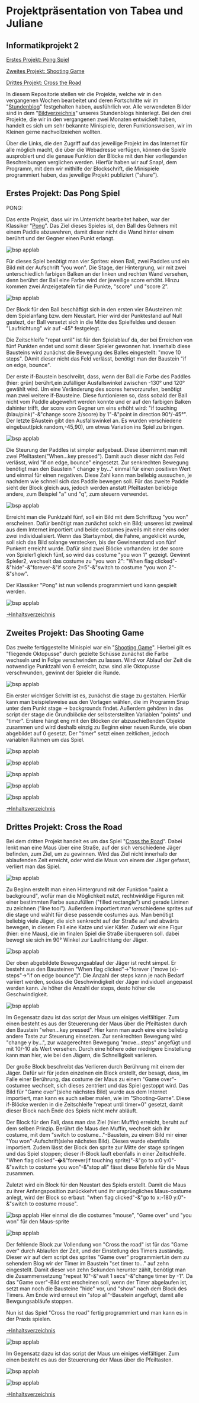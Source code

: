 # <a name="Inhaltsverzeichnis"></a> Projektpräsentation von Tabea und Juliane

## Informatikprojekt 2

[Erstes Projekt: Pong Spiel](#1)

[Zweites Projekt: Shooting Game](#2)

[Drittes Projekt: Cross the Road](#3)

In diesem Repositorie stellen wir die Projekte, welche wir in den vergangenen Wochen bearbeitet und deren Fortschritte wir im "<a href="https://github.com/Tabea000/2.Informatikprojekt-Stundenblog-">Stundenblog</a>" festgehalten haben, ausführlich vor. Alle verwendeten Bilder sind in dem "<a href="https://github.com/Tabea000/2.Informatikprojekt-Stundenblog-/tree/master/Bildverzeichnis">Bildverzeichnis</a>" unseres Stundenblogs hinterlegt. Bei den drei Projekte, die wir in den vergangenen zwei Monaten entwickelt haben, handelt es sich um sehr bekannte Minispiele, deren Funktionsweisen, wir im Kleinen gerne nachvollzeiehen wollten.

Über die Links, die den Zugriff auf das jeweilige Projekt im das Internet für alle möglich macht, die über die Webadresse verfügen, können die Spiele ausprobiert und die genaue Funktion der Blöcke mit den hier vorliegenden Beschreibungen verglichen werden. Hierfür haben wir auf Snap!, dem Programm, mit dem wir mithilfe der Blockschrift, die Minispiele programmiert haben, das jeweilige Projekt publiziert ("share").


## <a name="1"></a>Erstes Projekt: Das Pong Spiel


PONG:

Das erste Projekt, dass wir im Unterricht bearbeitet haben, war der 
Klassiker
"<a 
href="https://snap.berkeley.edu/snapsource/snap.html#present:Username=Juliane000&ProjectName=Pong%20endg%C3%BCltige%20Version%2015.12">Pong</a>". 
Das Ziel dieses Spieles ist, den Ball des Gehners mit einem Paddle 
abzuwehren, damit dieser nicht die Wand hinter einem berührt und der 
Gegner einen Punkt erlangt.

![bsp 
applab](https://raw.githubusercontent.com/Tabea000/2.Informatikprojekt-Stundenblog-/master/Bildverzeichnis/P%202_%20stage%20mit%20sprites.png?raw=true 
"stage mit sprites")

Für dieses Spiel benötigt man vier Sprites: einen Ball, zwei Paddles und 
ein Bild mit der Aufschrift "you won". Die Stage, der Hintergrung, wir 
mit zwei unterschiedlich farbigen Balken an der linken und rechten Wand 
versehen, denn berührt der Ball eine Farbe wird der jeweilige score 
erhöht. Hinzu kommen zwei Anzeigetafeln für die Punkte, "score" und 
"score 2".

![bsp 
applab](https://raw.githubusercontent.com/Tabea000/2.Informatikprojekt-Stundenblog-/master/Bildverzeichnis/P%203_Block%20des%20Balls.png?raw=true 
"Block des Balls")

Der Block für den Ball beschäftigt sich in den ersten vier BAusteinen 
mit dem Spielanfang bzw. dem Neustart. Hier wird der Punktestand auf 
Null gestezt, der Ball versetzt sich in die Mitte des Spielfeldes und 
dessen "Laufrichtung" wir auf -45° festgelegt.

Die Zeitschleife "repat until" ist für den Spielablauf da, der bei 
Erreichen von fünf Punkten endet und somit dieser Spieler gewonnen hat. 
Innerhalb diese Bausteins wird zunächst die Bewegung des Balles 
eingestellt: "move 10 steps". DAmit dieser nicht das Feld verlässt, 
benötigt man der Baustein "if on edge, bounce".

Der erste if-Baustein beschreibt, dass, wenn der Ball die Farbe des 
Paddles (hier: grün) berührt,ein zufälliger Ausfallswinkel zwischen 
-130° und 120° gewählt wird. Um eine Veränderung des scores 
hervorzurufen, benötigt man zwei weitere if-Bausteine. Diese 
funtionieren so, dass sobald der Ball nicht vom Paddle abgewehrt werden 
konnte und er auf den farbigen Balken dahinter trifft, der score vom 
Gegner um eins erhöht wird: "if touching (blau/pink)"-&"change score 
2/score) by 1"-&"point in direction 90°/-45°". Der letzte BAustein gibt 
den Ausfallswinkel an. Es wurden verschiedene eingebaut(pick 
random,-45,90), um etwas Variation ins Spiel zu bringen.

![bsp 
applab](https://raw.githubusercontent.com/Tabea000/2.Informatikprojekt-Stundenblog-/master/Bildverzeichnis/P%204_Steuerung%20paddle1.png?raw=true 
"Steuerung paddle 1")

Die Steurung der Paddles ist simpler aufgebaut. Diese übernimmt man mit 
zwei Pfeiltasten("When...key pressed"). Damit auch dieser nicht das Feld 
verlässt, wird "if on edge, bounce" eingesetzt. Zur senkrechten Bewegung 
benötigt man den Baustein " change y by..." einmal für einen positiven 
Wert und einmal für einen negativen. Diese Zahl kann man beliebig 
aussuchen, je nachdem wie schnell sich das Paddle bewegen soll. Für das 
zweite Paddle sieht der Block gleich aus, jedoch werden anstatt 
Pfeiltasten beliebige andere, zum Beispiel "a" und "q", zum steuern 
verwendet.

![bsp 
applab](https://raw.githubusercontent.com/Tabea000/2.Informatikprojekt-Stundenblog-/master/Bildverzeichnis/P%206_Bl%C3%B6cke%20%E2%80%9EYou%20won%201%262%E2%80%9C.png?raw=true
"Blöcke-You won! 1/2")

Erreicht man die Punktzahl fünf, soll ein Bild mit dem Schriftzug "you 
won" erscheinen. Dafür benötigt man zunächst solch ein Bild; unseres ist 
zweimal aus dem Internet importiert und beide costumes jeweils mit einer 
eins oder zwei individualisiert. Wenn das Startsymbol, die Fahne, 
angeklickt wurde, soll sich das Bild solange verstecken, bis der 
Gewinnerstand von fünf Punkent erreicht wurde. Dafür sind zwei Blöcke 
vorhanden: ist der score von Spieler1 gleich fünf, so wird das costume 
"you won 1" gezeigt. Gewinnt Spieler2, wechselt das costume zu "you won 
2": "When flag clicked"-&"hide"-&"forever-&"if score 2=5"-&"switch to 
costume "you won 2"-&"show".

Der Klassiker "Pong" ist nun vollends programmiert und kann gespielt 
werden.

![bsp 
applab](https://raw.githubusercontent.com/Tabea000/2.Informatikprojekt-Stundenblog-/master/Bildverzeichnis/P%207_Costumes%20%E2%80%9EYou%20won%201%262%E2%80%9C.png?raw=true 
"costumes-You won! 1/2")

[→Inhaltsverzeichnis](#Inhaltsverzeichnis)



## <a name="2"></a>Zweites Projekt: Das Shooting Game

Das zweite fertiggestellte Minispiel war ein "<a href="https://snap.berkeley.edu/snapsource/snap.html#present:Username=Juliane000&ProjectName=Shooting%20Game%20Versuch%20Won">Shooting Game</a>". Hierbei gilt es "fliegende Oktopusse" durch gezielte Schüsse zunächst die Farbe wechseln und in Folge verschwinden zu lassen. Wird vor Ablauf der Zeit die notwendige Punktzahl von 6 erreicht, bzw. sind alle Oktopusse verschwunden, gewinnt der Spieler die Runde.


![bsp applab](https://raw.githubusercontent.com/Tabea000/2.Informatikprojekt-Stundenblog-/master/Bildverzeichnis/SG%202%20stage-timer%26points.png?raw=true "stage: points&timer")

Ein erster wichtiger Schritt ist es, zunächst die stage zu gestalten. Hierfür kann man beispielsweise aus den Vorlagen wählen, die im Programm Snap unter dem Punkt stage -> backgrounds findet. Außerdem gehören in das script der stage die Grundblöcke der selbsterstellten Variablen "points" und "timer". Erstere hängt eng mit den Blöcken der abzuschießenden Objekte zusammen und wird deshalb einzig zu Beginn einer neuen Runde, wie oben abgebildet auf 0 gesetzt. Der "timer" setzt einen zeitlichen, jedoch variablen Rahmen um das Spiel. 

![bsp applab](https://raw.githubusercontent.com/Tabea000/2.Informatikprojekt-Stundenblog-/master/Bildverzeichnis/SG%203%20sprites%20auf%20der%20stage.png?raw=true "stage mit sprites")

![bsp applab](https://raw.githubusercontent.com/Tabea000/2.Informatikprojekt-Stundenblog-/master/Bildverzeichnis/SG%204%20Bl%C3%B6cke%20der%20Oktopusse.png?raw=true "Blöcke der Oktopusse")

![bsp applab](https://raw.githubusercontent.com/Tabea000/2.Informatikprojekt-Stundenblog-/master/Bildverzeichnis/SG%205%20costumes%20der%20Oktopusse.png?raw=true "costumes der Oktopusse")

![bsp applab](https://raw.githubusercontent.com/Tabea000/2.Informatikprojekt-Stundenblog-/master/Bildverzeichnis/SG%206%20Linse.png?raw=true "Linse")

![bsp applab](https://raw.githubusercontent.com/Tabea000/2.Informatikprojekt-Stundenblog-/master/Bildverzeichnis/SG%207%20Game%20Over%20und%20Won.png?raw=true "Game over! und Won!")





[→Inhaltsverzeichnis](#Inhaltsverzeichnis)

## <a name="3"></a>Drittes Projekt: Cross the Road

Bei dem dritten Projekt handelt es um das Spiel "<a href="https://snap.berkeley.edu/snapsource/snap.html#present:Username=juliane000&ProjectName=Crossy%20road%2015.12-">Cross the Road</a>". Dabei lenkt man eine Maus über eine Straße, auf der sich verschiedene Jäger befinden, zum Ziel, um zu gewinnen. Wird das Ziel nicht innerhalb der ablaufenden Zeit erreicht, oder wird die Maus von einem der Jäger gefasst, verliert man das Spiel. 

![bsp applab](https://raw.githubusercontent.com/Tabea000/2.Informatikprojekt-Stundenblog-/master/Bildverzeichnis/CtR%202_%20stage%20mit%20sprites.png?raw=true "stage mit sprites")

Zu Beginn erstellt man einen Hintergrund mit der Funktion "paint a background", wofür man die Möglichkeit nutzt, rechtwinklige Figuren mit einer bestimmten Farbe auszufüllen ("filled rectangle") und gerade Lininen zu zeichnen ("line tool"). Außerdem importiert man verschiedene sprites auf die stage und wählt für diese passende costumes aus. Man benötigt beliebig viele Jäger, die sich senkrecht auf der Straße auf und abwärts bewegen, in diesem Fall eine Katze und vier Käfer. Zudem wir eine Figur (hier: eine Maus), die im finalen Spiel die Straße überqueren soll. dabei bewegt sie sich im 90° Winkel zur Laufrichtung der Jäger.

![bsp applab](https://raw.githubusercontent.com/Tabea000/2.Informatikprojekt-Stundenblog-/master/Bildverzeichnis/CtR%203_Bewegungsablauf.png?raw=true "Bewegungsablauf Jäger")

Der oben abgebildete Bewegungsablauf der Jäger ist recht simpel. Er besteht aus den Bausteinen "When flag clicked"->"forever ("move (x)-steps"->"if on edge bounce")". Die Anzahl der steps kann je nach Bedarf variiert werden, sodass die Geschwindigkeit der Jäger individuell angepasst werden kann. Je höher die Anzahl der steps, desto höher die Geschwindigkeit.


![bsp 
applab](https://raw.githubusercontent.com/Tabea000/2.Informatikprojekt-Stundenblog-/master/Bildverzeichnis/CtR%204_%20Maus.png?raw=true 
"Maus-script")

Im Gegensatz dazu ist das script der Maus um einiges vielfältiger. Zum 
einen besteht es aus der Steuererung der Maus über die Pfeiltasten durch 
den Baustein "when...key pressed". Hier kann man auch eine eine beliebig 
andere Taste zur Steuerung einsetzen. Zur senkrechten Bewegung wird 
"change y by...", zur waagerechten Bewegung "move...steps" angefügt und 
mit 10/-10 als Wert versehen. Durch eine höhere oder niedrigere 
Einstellung kann man hier, wie bei den Jägern, die Schnelligkeit 
variieren.

Der große Block beschreibt das Verlieren durch Berührung mit einem der 
Jäger. Dafür wir für jeden einzelnen ein Block erstellt, der besagt, 
dass, im Falle einer Berührung, das costume der Maus zu einem "Game 
over"-costumee wechselt, sich dieses zentriert und das Spiel gestoppt 
wird. Das Bild für "Game over"(siehe nächstes Bild) wurde aus dem 
Internet importiert, man kann es auch selber malen, wie im 
"Shooting-Game". Diese if-Blöcke werden in die Zeitschleife "repeat 
until timer=0" gesetzt, damit dieser Block nach Ende des Spiels nicht 
mehr abläuft.

Der Block für den Fall, dass man das Ziel (hier: Muffin) erreicht, 
beruht auf dem selben Prinzip. Berührt die Maus den Muffin, wechselt 
sich ihr costume, mit dem "switch to costume..."-Baustein, zu einem Bild 
mir einer "You won"-Aufschrift(siehe nächstes Bild). Dieses wurde 
ebenfalls importiert. Zudem lässt der Block den sprite zur Mitte der 
stage springen und das Spiel stoppen; dieser if-Block lauft ebenfalls in 
einer Zeitschleife.
"When flag clicked"-�&"forever(if touching sprite)"-&"go to x:0 
y:0"-&"switch to costume you won"-&"stop all" fässt diese Befehle für 
die Maus zusammen.

Zuletzt wird ein Block für den Neustart des Spiels erstellt. Damit die 
Maus zu ihrer Anfangsposition zurückkehrt und ihr ursprüngliches 
Maus-costume anlegt, wird der Block so erbaut: "when flag clicked"-&"go 
to x:-180 y:0"-&"switch to costume mouse".

![bsp 
applab](https://raw.githubusercontent.com/Tabea000/2.Informatikprojekt-Stundenblog-/master/Bildverzeichnis/CtR%205_%20costumes%20Maus.png?raw=true 
"maus-costumes")
Hier einmal die die costumes "mouse", "Game over" und "you won" für den 
Maus-sprite

![bsp 
applab](https://raw.githubusercontent.com/Tabea000/2.Informatikprojekt-Stundenblog-/master/Bildverzeichnis/CtR%206_script%20game%20over.png?raw=true 
"Game over!-script")

Der fehlende Block zur Vollendung von "Cross the road" ist für das "Game 
over" durch Ablaufen der Zeit, und der Einstellung des Timers zuständig. 
Dieser wir auf dem script des sprites "Game over" programmiert.in dem zu 
sehendem Blog wir der Timer im Baustein "set timer to..." auf zehn 
eingestellt. Damit dieser von zehn Sekunden herunter zählt, benötigt man 
die Zusammensetzung "repeat 10"-&"wait 1 secs"-&"change timer by -1". Da 
das "Game over"-Bild erst erscheinen soll, wenn der Timer abgelaufen 
ist, setzt man noch die Bausteine "hide" vor, und "show" nach dem Block 
des Timers. Am Ende wird erneut ein "stop all"-Baustein angefügt, damit 
alle Bewgungsabläufe stoppen.

Nun ist das Spiel "Cross the road" fertig programmiert und man kann es 
in der Praxis spielen.

[→Inhaltsverzeichnis](#Inhaltsverzeichnis)


![bsp applab](https://raw.githubusercontent.com/Tabea000/2.Informatikprojekt-Stundenblog-/master/Bildverzeichnis/CtR%204_%20Maus.png?raw=true "Maus-script")

Im Gegensatz dazu ist das script der Maus um einiges vielfältiger. Zum einen besteht es aus der Steuererung der Maus über die Pfeiltasten. 


![bsp applab](https://raw.githubusercontent.com/Tabea000/2.Informatikprojekt-Stundenblog-/master/Bildverzeichnis/CtR%205_%20costumes%20Maus.png?raw=true "maus-costumes")

![bsp applab](https://raw.githubusercontent.com/Tabea000/2.Informatikprojekt-Stundenblog-/master/Bildverzeichnis/CtR%206_script%20game%20over.png?raw=true "Game over!-script")






[→Inhaltsverzeichnis](#Inhaltsverzeichnis)
